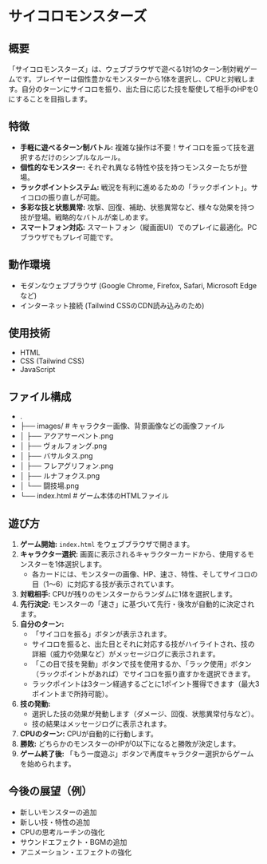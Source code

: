 # サイコロモンスターズ

## 概要

「サイコロモンスターズ」は、ウェブブラウザで遊べる1対1のターン制対戦ゲームです。プレイヤーは個性豊かなモンスターから1体を選択し、CPUと対戦します。自分のターンにサイコロを振り、出た目に応じた技を駆使して相手のHPを0にすることを目指します。

## 特徴

* **手軽に遊べるターン制バトル:** 複雑な操作は不要！サイコロを振って技を選択するだけのシンプルなルール。
* **個性的なモンスター:** それぞれ異なる特性や技を持つモンスターたちが登場。
* **ラックポイントシステム:** 戦況を有利に進めるための「ラックポイント」。サイコロの振り直しが可能。
* **多彩な技と状態異常:** 攻撃、回復、補助、状態異常など、様々な効果を持つ技が登場。戦略的なバトルが楽しめます。
* **スマートフォン対応:** スマートフォン（縦画面UI）でのプレイに最適化。PCブラウザでもプレイ可能です。

## 動作環境

* モダンなウェブブラウザ (Google Chrome, Firefox, Safari, Microsoft Edgeなど)
* インターネット接続 (Tailwind CSSのCDN読み込みのため)

## 使用技術

* HTML
* CSS (Tailwind CSS)
* JavaScript


## ファイル構成

* .
* ├── images/              # キャラクター画像、背景画像などの画像ファイル
* │   ├── アクアサーペント.png
* │   ├── ヴォルフォング.png
* │   ├── バサルタス.png
* │   ├── フレアグリフォン.png
* │   ├── ルナフォクス.png
* │   └── 闘技場.png
* └── index.html           # ゲーム本体のHTMLファイル

## 遊び方


1.  **ゲーム開始:** `index.html` をウェブブラウザで開きます。
2.  **キャラクター選択:** 画面に表示されるキャラクターカードから、使用するモンスターを1体選択します。
    * 各カードには、モンスターの画像、HP、速さ、特性、そしてサイコロの目（1～6）に対応する技が表示されています。
3.  **対戦相手:** CPUが残りのモンスターからランダムに1体を選択します。
4.  **先行決定:** モンスターの「速さ」に基づいて先行・後攻が自動的に決定されます。
5.  **自分のターン:**
    * 「サイコロを振る」ボタンが表示されます。
    * サイコロを振ると、出た目とそれに対応する技がハイライトされ、技の詳細（威力や効果など）がメッセージログに表示されます。
    * 「この目で技を発動」ボタンで技を使用するか、「ラック使用」ボタン（ラックポイントがあれば）でサイコロを振り直すかを選択できます。
    * ラックポイントは3ターン経過するごとに1ポイント獲得できます（最大3ポイントまで所持可能）。
6.  **技の発動:**
    * 選択した技の効果が発動します（ダメージ、回復、状態異常付与など）。
    * 技の結果はメッセージログに表示されます。
7.  **CPUのターン:** CPUが自動的に行動します。
8.  **勝敗:** どちらかのモンスターのHPが0以下になると勝敗が決定します。
9.  **ゲーム終了後:** 「もう一度遊ぶ」ボタンで再度キャラクター選択からゲームを始められます。

## 今後の展望（例）

* 新しいモンスターの追加
* 新しい技・特性の追加
* CPUの思考ルーチンの強化
* サウンドエフェクト・BGMの追加
* アニメーション・エフェクトの強化
